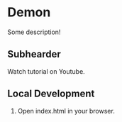 # Demon

Some description!

## Subhearder

Watch tutorial on Youtube.

## Local Development
1. Open index.html in your browser.